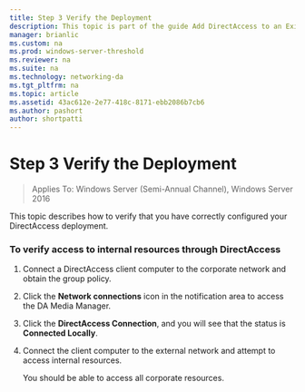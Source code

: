 ```yaml
---
title: Step 3 Verify the Deployment
description: This topic is part of the guide Add DirectAccess to an Existing Remote Access (VPN) Deployment for Windows Server 2016
manager: brianlic
ms.custom: na
ms.prod: windows-server-threshold
ms.reviewer: na
ms.suite: na
ms.technology: networking-da
ms.tgt_pltfrm: na
ms.topic: article
ms.assetid: 43ac612e-2e77-418c-8171-ebb2086b7cb6
ms.author: pashort
author: shortpatti
---
```

# Step 3 Verify the Deployment

>Applies To: Windows Server (Semi-Annual Channel), Windows Server 2016

This topic describes how to verify that you have correctly configured your DirectAccess deployment.  
  
### To verify access to internal resources through DirectAccess  
  
1.  Connect a DirectAccess client computer to the corporate network and obtain the group policy.  
  
2.  Click the **Network connections** icon in the notification area to access the DA Media Manager.  
  
3.  Click the **DirectAccess Connection**, and you will see that the status is **Connected Locally**.  
  
4.  Connect the client computer to the external network and attempt to access internal resources.  
  
    You should be able to access all corporate resources.  
  


